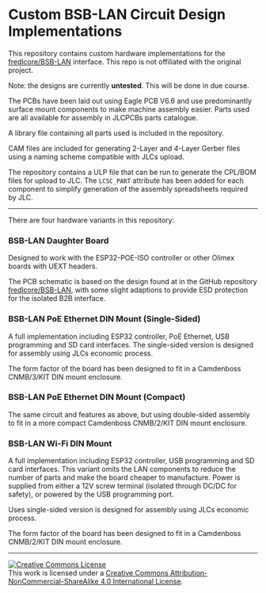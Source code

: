 # Custom BSB-LAN Circuit Design Implementations

This repository contains custom hardware implementations for the [fredlcore/BSB-LAN](https://github.com/fredlcore/BSB-LAN/) interface. This repo is not offiliated with the original project.

Note: the designs are currently **untested**. This will be done in due course.


The PCBs have been laid out using Eagle PCB V6.6 and use predominantly surface mount components to make machine assembly easier. Parts used are all available for assembly in JLCPCBs parts catalogue.

A library file containing all parts used is included in the repository.

CAM files are included for generating 2-Layer and 4-Layer Gerber files using a naming scheme compatible with JLCs upload.

The repository contains a ULP file that can be run to generate the CPL/BOM files for upload to JLC. The `LCSC_PART` attribute has been added for each component to simplify generation of the assembly spreadsheets required by JLC. 


---

There are four hardware variants in this repository:

### BSB-LAN Daughter Board

Designed to work with the ESP32-POE-ISO controller or other Olimex boards with UEXT headers.

The PCB schematic is based on the design found at in the GitHub repository [fredlcore/BSB-LAN](https://github.com/fredlcore/BSB-LAN/), with some slight adaptions to provide ESD protection for the isolated B2B interface. 


### BSB-LAN PoE Ethernet DIN Mount (Single-Sided)

A full implementation including ESP32 controller, PoE Ethernet, USB programming and SD card interfaces. The single-sided version is designed for assembly using JLCs economic process.

The form factor of the board has been designed to fit in a Camdenboss CNMB/3/KIT DIN mount enclosure.


### BSB-LAN PoE Ethernet DIN Mount (Compact)

The same circuit and features as above, but using double-sided assembly to fit in a more compact Camdenboss CNMB/2/KIT DIN mount enclosure.

### BSB-LAN Wi-Fi DIN Mount

A full implementation including ESP32 controller, USB programming and SD card interfaces. This variant omits the LAN components to reduce the number of parts and make the board cheaper to manufacture. Power is supplied from either a 12V screw terminal (isolated through DC/DC for safety), or powered by the USB programming port.

Uses single-sided version is designed for assembly using JLCs economic process.

The form factor of the board has been designed to fit in a Camdenboss CNMB/2/KIT DIN mount enclosure.


---

<a rel="license" href="http://creativecommons.org/licenses/by-nc-sa/4.0/"><img alt="Creative Commons License" style="border-width:0" src="https://i.creativecommons.org/l/by-nc-sa/4.0/88x31.png" /></a><br />This work is licensed under a <a rel="license" href="http://creativecommons.org/licenses/by-nc-sa/4.0/">Creative Commons Attribution-NonCommercial-ShareAlike 4.0 International License</a>.  
